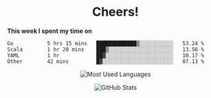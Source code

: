 <h1 align="center">Cheers!</h1>

**This week I spent my time on**
<!--START_SECTION:waka-->

```text
Go           5 hrs 15 mins   █████████████▒░░░░░░░░░░░   53.24 %
Scala        1 hr 20 mins    ███▒░░░░░░░░░░░░░░░░░░░░░   13.56 %
YAML         1 hr            ██▓░░░░░░░░░░░░░░░░░░░░░░   10.17 %
Other        42 mins         █▓░░░░░░░░░░░░░░░░░░░░░░░   07.13 %
```

<!--END_SECTION:waka-->

<p align="center"><img src="https://github-readme-stats.vercel.app/api/top-langs/?username=thnkrn&layout=compact&hide=html&theme=tokyonight" alt="Most Used Languages" /></p>

<p align="center"><img src="https://github-readme-stats.vercel.app/api?username=thnkrn&show_icons=true&count_private=true&theme=tokyonight" alt="GitHub Stats" /></p>

<!-- <p align="center"><a href="https://wakatime.com"><img src="https://wakatime.com/share/@thnkrn/40092326-d1bd-471b-89da-9a7c63939402.png" /></p>
 -->
